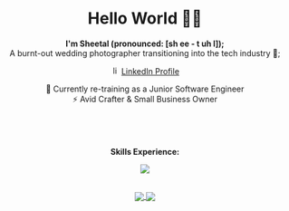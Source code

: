 <div align="center">

# Hello World 👋🏽
<p align="center"><strong>I'm Sheetal (pronounced: [sh ee - t uh l]);</strong><br>A burnt-out wedding photographer transitioning into the tech industry 🤖;</p>


<p>
  <img src="https://skillicons.dev/icons?i=linkedin&theme=light" width="15" height="15" alt="linkedin">
  <a href="https://www.linkedin.com/in/sheetalvarsani" target="_blank" rel="nofollow noreferrer">
    LinkedIn Profile
  </a>
</p>

🌱 Currently re-training as a Junior Software Engineer <br>
⚡ Avid Crafter & Small Business Owner

</div>

#

<div align="center">
  <br>
  <p align="center"><strong>Skills Experience:</strong></p>
  <p align="center">
    <a href="https://skillicons.dev">
      <img src="https://skillicons.dev/icons?i=html,css,js,typescript,react,vscode,bootstrap,mysql,nodejs,py,jest,flask,aws,mongodb,codepen,figma,ps,git,github,java,sass,spring,bash,vite,postman,githubactions&perline=13&theme=dark" />
    </a>
  </p>
  <br>
<a href="https://github.com/anuraghazra/convoychat" target="_blank" rel="nofollow noreferrer">
  <img align="center" src="https://github-readme-stats.vercel.app/api?username=sheetalvarsani&show_icons=true" />
</a>
  <a href="https://github.com/sheetalvarsani">
  <img align="center" src="https://github-readme-stats.vercel.app/api/top-langs/?username=sheetalvarsani&hide_progress=true" />
</a>





</div>
